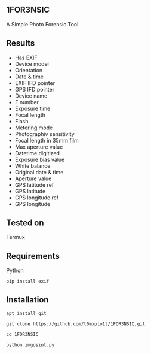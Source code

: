1FOR3NSIC
----
A Simple Photo Forensic Tool

Results
----
- Has EXIF
- Device model
- Orientation
- Date & time
- EXIF IFD pointer
- GPS IFD pointer
- Device name
- F number
- Exposure time
- Focal length
- Flash
- Metering mode
- Photographiv sensitivity
- Focal length in 35mm film
- Max aperture value
- Datetime digitized
- Exposure bias value
- White balance
- Original date & time
- Aperture value
- GPS latitude ref
- GPS latitude
- GPS longitude ref
- GPS longitude

Tested on
----
Termux

Requirements
----
Python

`pip install exif`

Installation
----
`apt install git`

`git clone https://github.com/t0mxplo1t/1FOR3NSIC.git`

`cd 1FOR3NSIC`

`python imgosint.py`

